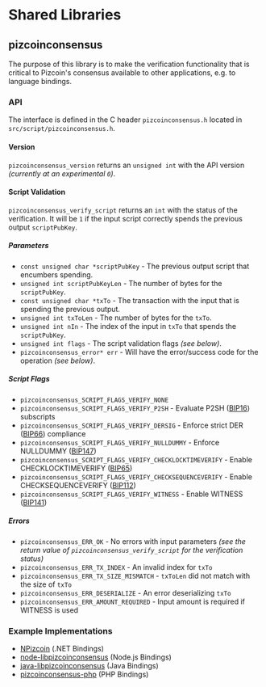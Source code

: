 Shared Libraries
================

## pizcoinconsensus

The purpose of this library is to make the verification functionality that is critical to Pizcoin's consensus available to other applications, e.g. to language bindings.

### API

The interface is defined in the C header `pizcoinconsensus.h` located in  `src/script/pizcoinconsensus.h`.

#### Version

`pizcoinconsensus_version` returns an `unsigned int` with the API version *(currently at an experimental `0`)*.

#### Script Validation

`pizcoinconsensus_verify_script` returns an `int` with the status of the verification. It will be `1` if the input script correctly spends the previous output `scriptPubKey`.

##### Parameters
- `const unsigned char *scriptPubKey` - The previous output script that encumbers spending.
- `unsigned int scriptPubKeyLen` - The number of bytes for the `scriptPubKey`.
- `const unsigned char *txTo` - The transaction with the input that is spending the previous output.
- `unsigned int txToLen` - The number of bytes for the `txTo`.
- `unsigned int nIn` - The index of the input in `txTo` that spends the `scriptPubKey`.
- `unsigned int flags` - The script validation flags *(see below)*.
- `pizcoinconsensus_error* err` - Will have the error/success code for the operation *(see below)*.

##### Script Flags
- `pizcoinconsensus_SCRIPT_FLAGS_VERIFY_NONE`
- `pizcoinconsensus_SCRIPT_FLAGS_VERIFY_P2SH` - Evaluate P2SH ([BIP16](https://github.com/pizcoin/bips/blob/master/bip-0016.mediawiki)) subscripts
- `pizcoinconsensus_SCRIPT_FLAGS_VERIFY_DERSIG` - Enforce strict DER ([BIP66](https://github.com/pizcoin/bips/blob/master/bip-0066.mediawiki)) compliance
- `pizcoinconsensus_SCRIPT_FLAGS_VERIFY_NULLDUMMY` - Enforce NULLDUMMY ([BIP147](https://github.com/pizcoin/bips/blob/master/bip-0147.mediawiki))
- `pizcoinconsensus_SCRIPT_FLAGS_VERIFY_CHECKLOCKTIMEVERIFY` - Enable CHECKLOCKTIMEVERIFY ([BIP65](https://github.com/pizcoin/bips/blob/master/bip-0065.mediawiki))
- `pizcoinconsensus_SCRIPT_FLAGS_VERIFY_CHECKSEQUENCEVERIFY` - Enable CHECKSEQUENCEVERIFY ([BIP112](https://github.com/pizcoin/bips/blob/master/bip-0112.mediawiki))
- `pizcoinconsensus_SCRIPT_FLAGS_VERIFY_WITNESS` - Enable WITNESS ([BIP141](https://github.com/pizcoin/bips/blob/master/bip-0141.mediawiki))

##### Errors
- `pizcoinconsensus_ERR_OK` - No errors with input parameters *(see the return value of `pizcoinconsensus_verify_script` for the verification status)*
- `pizcoinconsensus_ERR_TX_INDEX` - An invalid index for `txTo`
- `pizcoinconsensus_ERR_TX_SIZE_MISMATCH` - `txToLen` did not match with the size of `txTo`
- `pizcoinconsensus_ERR_DESERIALIZE` - An error deserializing `txTo`
- `pizcoinconsensus_ERR_AMOUNT_REQUIRED` - Input amount is required if WITNESS is used

### Example Implementations
- [NPizcoin](https://github.com/NicolasDorier/NPizcoin/blob/master/NPizcoin/Script.cs#L814) (.NET Bindings)
- [node-libpizcoinconsensus](https://github.com/bitpay/node-libpizcoinconsensus) (Node.js Bindings)
- [java-libpizcoinconsensus](https://github.com/dexX7/java-libpizcoinconsensus) (Java Bindings)
- [pizcoinconsensus-php](https://github.com/Bit-Wasp/pizcoinconsensus-php) (PHP Bindings)

